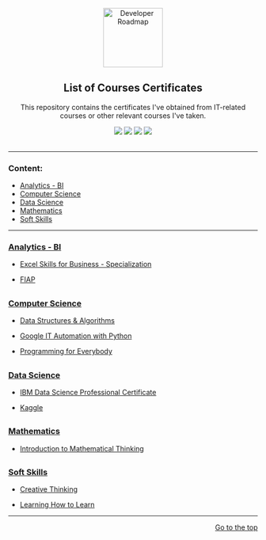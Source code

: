 <p align="center">
  <a href="https://github.com/marcoshsq/Marcos_Henrique_Portfolio">
    <img src="https://www.freeiconspng.com/uploads/market-research-icon-16.png" alt="Developer Roadmap" width="120" height="120">
  </a>
</p>
  <h2 align="center">List of Courses Certificates</h2>
  <p align="center">This repository contains the certificates I've obtained from IT-related courses or other relevant courses I've taken.</p>
 <div align="center"> 
  <a href="https://twitter.com/marcoshsq" target="_blank"><img src="https://img.shields.io/badge/Twitter-1DA1F2?style=for-the-badge&logo=twitter&logoColor=white" target="_blank"></a>
  <a href="https://www.linkedin.com/in/marcoshsq/" target="_blank"><img src="https://img.shields.io/badge/-LinkedIn-%230077B5?style=for-the-badge&logo=linkedin&logoColor=white" target="_blank"></a> 
  <a href="https://medium.com/@marcoshsq" target="_blank"><img src="https://img.shields.io/badge/Medium-12100E?style=for-the-badge&logo=medium&logoColor=white" target="_blank"></a> 
  <a href="https://www.kaggle.com/marcoshsq" target="_blank"><img src="https://img.shields.io/badge/Kaggle-20BEFF?style=for-the-badge&logo=Kaggle&logoColor=white" target="_blank"></a>
</div>
<br>

---

<h3>Content:</h3>

- [Analytics - BI](https://github.com/marcoshsq/Courses_Certificates#analytics---bi)
- [Computer Science](https://github.com/marcoshsq/Courses_Certificates#computer-science)
- [Data Science](https://github.com/marcoshsq/Courses_Certificates#data-science)
- [Mathematics](https://github.com/marcoshsq/Courses_Certificates#mathematics)
- [Soft Skills](https://github.com/marcoshsq/Courses_Certificates#soft-skills)

---

### [Analytics - BI](https://github.com/marcoshsq/Course_Certificates/tree/main/Analytics%20-%20BI)
  
  + [Excel Skills for Business - Specialization](https://github.com/marcoshsq/Courses_Certificates/tree/main/Analytics%20-%20BI/Excel%20skills%20for%20business%20-%20Specialization) 
 
  
  + [FIAP](https://github.com/marcoshsq/Courses_Certificates/tree/main/Analytics%20-%20BI/FIAP) 

##

### [Computer Science](https://github.com/marcoshsq/Course_Certificates/tree/main/Computer%20Science)

  + [Data Structures & Algorithms](https://github.com/marcoshsq/Courses_Certificates/tree/main/Computer%20Science/Data%20Structures%20%26%20Algorithms)

  + [Google IT Automation with Python](https://github.com/marcoshsq/Courses_Certificates/tree/main/Computer%20Science/Google%20IT%20Automation%20with%20Python)
  
  + [Programming for Everybody](https://github.com/marcoshsq/Courses_Certificates/tree/main/Computer%20Science/Programming%20for%20Everybody)

##

### [Data Science](https://github.com/marcoshsq/Course_Certificates/tree/main/Data%20Science)

  + [IBM Data Science Professional Certificate](https://github.com/marcoshsq/Courses_Certificates/tree/main/Data%20Science/IBM%20Data%20Science%20(Professional%20Certificate)) 

  + [Kaggle](https://github.com/marcoshsq/Courses_Certificates/tree/main/Data%20Science/Kaggle) 

##

### [Mathematics](https://github.com/marcoshsq/Course_Certificates/tree/main/Mathematics)

  + [Introduction to Mathematical Thinking](https://github.com/marcoshsq/Courses_Certificates/tree/main/Mathematics/Intro%20to%20Mathematical%20Thinking) 

##

### [Soft Skills](https://github.com/marcoshsq/Courses_Certificates/tree/main/Soft%20Skills%20%26%20Personal%20Development)

  + [Creative Thinking](https://github.com/marcoshsq/Courses_Certificates/tree/main/Soft%20Skills%20%26%20Personal%20Development/Creative%20Thinking) 

  + [Learning How to Learn](https://github.com/marcoshsq/Courses_Certificates/tree/main/Soft%20Skills%20%26%20Personal%20Development/Learning%20How%20to%20Learn)

---

<div align="right">
	
[Go to the top](https://github.com/marcoshsq/Courses_Certificates#list-of-courses-certificates)
	
</div>
